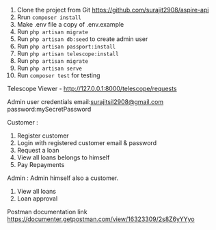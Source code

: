 1. Clone the project from Git https://github.com/surajit2908/aspire-api
2. Rrun `composer install`
3. Make .env file a copy of .env.example
4. Run `php artisan migrate`
5. Run `php artisan db:seed` to create admin user
6. Run `php artisan passport:install`
7. Run `php artisan telescope:install`
8. Run `php artisan migrate`
9. Run `php artisan serve`
10. Run `composer test` for testing

Telescope Viewer - http://127.0.0.1:8000/telescope/requests

Admin user credentials
email:surajitsil2908@gmail.com
password:mySecretPassword

Customer :

1. Register customer
2. Login with registered customer email & password
3. Request a loan
4. View all loans belongs to himself
5. Pay Repayments

Admin :
Admin himself also a customer.

1. View all loans
2. Loan approval

Postman documentation link
https://documenter.getpostman.com/view/16323309/2s8Z6yYYyo
